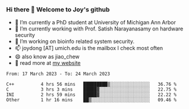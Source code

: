 ### Hi there 👋 Welcome to Joy's github

- 🔭 I’m currently a PhD student at University of Michigan Ann Arbor
- 🌱 I’m currently working with Prof. Satish Narayanasamy on hardware security
- 👯 I’m working on bioinfo related system security. 
- 📫 joydong [AT] umich.edu is the mailbox I check most often
- 😄 also know as jiao_chew
- 💬 read more at [my website](https://joydddd.github.io/)
<!--START_SECTION:waka-->

```text
From: 17 March 2023 - To: 24 March 2023

C++          4 hrs 56 mins   █████████▒░░░░░░░░░░░░░░░   36.76 %
C            3 hrs 3 mins    █████▓░░░░░░░░░░░░░░░░░░░   22.75 %
INI          2 hrs 59 mins   █████▓░░░░░░░░░░░░░░░░░░░   22.22 %
Other        1 hr 16 mins    ██▒░░░░░░░░░░░░░░░░░░░░░░   09.46 %
```

<!--END_SECTION:waka-->
